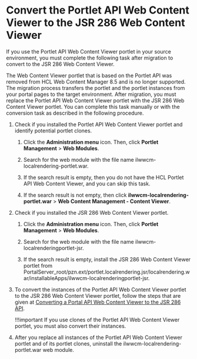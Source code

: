 # Convert the Portlet API Web Content Viewer to the JSR 286 Web Content Viewer

If you use the Portlet API Web Content Viewer portlet in your source environment, you must complete the following task after migration to convert to the JSR 286 Web Content Viewer.

The Web Content Viewer portlet that is based on the Portlet API was removed from HCL Web Content Manager 8.5 and is no longer supported. The migration process transfers the portlet and the portlet instances from your portal pages to the target environment. After migration, you must replace the Portlet API Web Content Viewer portlet with the JSR 286 Web Content Viewer portlet. You can complete this task manually or with the conversion task as described in the following procedure.

1.  Check if you installed the Portlet API Web Content Viewer portlet and identify potential portlet clones.

    1.  Click the **Administration menu** icon. Then, click **Portlet Management** \> **Web Modules**.

    2.  Search for the web module with the file name ilwwcm-localrendering-portlet.war.

    3.  If the search result is empty, then you do not have the HCL Portlet API Web Content Viewer, and you can skip this task.

    4.  If the search result is not empty, then click **ilwwcm-localrendering-portlet.war** \> **Web Content Management - Content Viewer**.

2.  Check if you installed the JSR 286 Web Content Viewer portlet.

    1.  Click the **Administration menu** icon. Then, click **Portlet Management** \> **Web Modules**.

    2.  Search for the web module with the file name ilwwcm-localrenderingportlet-jsr.

    3.  If the search result is empty, install the JSR 286 Web Content Viewer portlet from PortalServer\_root/pzn.ext/portlet.localrendering.jsr/localrendering.war/installableApps/ilwwcm-localrenderingportlet-jsr.

3.  To convert the instances of the Portlet API Web Content Viewer portlet to the JSR 286 Web Content Viewer portlet, follow the steps that are given at [Converting a Portal API Web Content Viewer to the JSR 286 API](migrt_ptlt_api_wcm.md).

    !!!important
        If you use clones of the Portlet API Web Content Viewer portlet, you must also convert their instances.

4.  After you replace all instances of the Portlet API Web Content Viewer portlet and of its portlet clones, uninstall the ilwwcm-localrendering-portlet.war web module.



